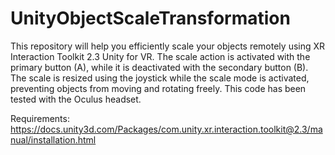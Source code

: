 # UnityObjectScaleTransformation
This repository will help you efficiently scale your objects remotely using XR Interaction Toolkit 2.3 Unity for VR. The scale action is activated with the primary button (A), while it is deactivated with the secondary button (B). The scale is resized using the joystick while the scale mode is activated, preventing objects from moving and rotating freely. This code has been tested with the Oculus headset.

Requirements:
https://docs.unity3d.com/Packages/com.unity.xr.interaction.toolkit@2.3/manual/installation.html

